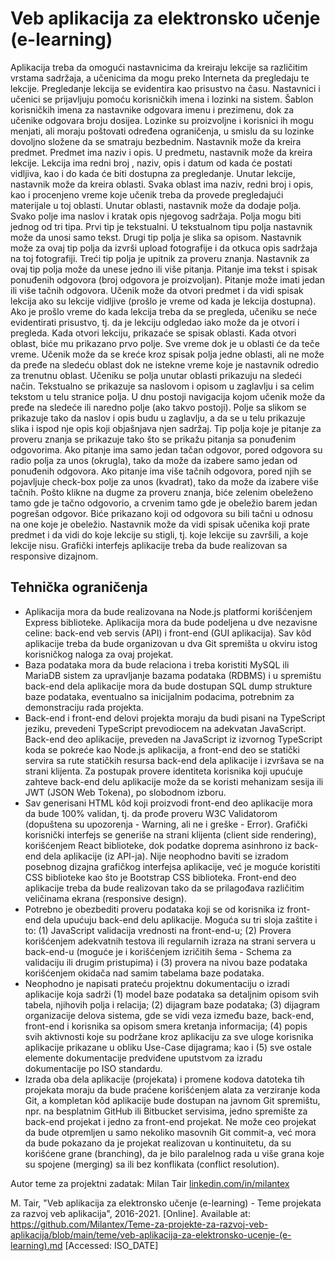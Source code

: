 # Veb aplikacija za elektronsko učenje (e-learning)

Aplikacija treba da omogući nastavnicima da kreiraju lekcije sa različitim vrstama sadržaja, a učenicima da mogu preko Interneta da pregledaju te lekcije. Pregledanje lekcija se evidentira kao prisustvo na času. Nastavnici i učenici se prijavljuju pomoću korisničkih imena i lozinki na sistem. Šablon korisničkih imena za nastavnike odgovara imenu i prezimenu, dok za učenike odgovara broju dosijea. Lozinke su proizvoljne i korisnici ih mogu menjati, ali moraju poštovati određena ograničenja, u smislu da su lozinke dovoljno složene da se smatraju bezbednim. Nastavnik može da kreira predmet. Predmet ima naziv i opis. U predmetu, nastavnik može da kreira lekcije. Lekcija ima redni broj , naziv, opis i datum od kada će postati vidljiva, kao i do kada će biti dostupna za pregledanje. Unutar lekcije, nastavnik može da kreira oblasti. Svaka oblast ima naziv, redni broj i opis, kao i procenjeno vreme koje učenik treba da provede pregledajući materijale u toj oblasti. Unutar oblasti, nastavnik može da dodaje polja. Svako polje ima naslov i kratak opis njegovog sadržaja. Polja mogu biti jednog od tri tipa. Prvi tip je tekstualni. U tekstualnom tipu polja nastavnik može da unosi samo tekst. Drugi tip polja je slika sa opisom. Nastavnik može za ovaj tip polja da izvrši upload fotografije i da otkuca opis sadržaja na toj fotografiji. Treći tip polja je upitnik za proveru znanja. Nastavnik za ovaj tip polja može da unese jedno ili više pitanja. Pitanje ima tekst i spisak ponuđenih odgovora (broj odgovora je proizvoljan). Pitanje može imati jedan ili više tačnih odgovora. Učenik može da otvori predmet i da vidi spisak lekcija ako su lekcije vidljive (prošlo je vreme od kada je lekcija dostupna). Ako je prošlo vreme do kada lekcija treba da se pregleda, učeniku se neće evidentirati prisustvo, tj. da je lekciju odgledao iako može da je otvori i pregleda. Kada otvori lekciju, prikazaće se spisak oblasti. Kada otvori oblast, biće mu prikazano prvo polje. Sve vreme dok je u oblasti će da teče vreme. Učenik može da se kreće kroz spisak polja jedne oblasti, ali ne može da pređe na sledeću oblast dok ne istekne vreme koje je nastavnik odredio za trenutnu oblast. Učeniku se polja unutar oblasti prikazuju na sledeći način. Tekstualno se prikazuje sa naslovom i opisom u zaglavlju i sa celim tekstom u telu stranice polja. U dnu postoji navigacija kojom učenik može da pređe na sledeće ili naredno polje (ako takvo postoji). Polje sa slikom se prikazuje tako da naslov i opis budu u zaglavlju, a da se u telu prikazuje slika i ispod nje opis koji objašnjava njen sadržaj. Tip polja koje je pitanje za proveru znanja se prikazuje tako što se prikažu pitanja sa ponuđenim odgovorima. Ako pitanje ima samo jedan tačan odgovor, pored odgovora su radio polja za unos (okrugla), tako da može da izabere samo jedan od ponuđenih odgovora. Ako pitanje ima više tačnih odgovora, pored njih se pojavljuje check-box polje za unos (kvadrat), tako da može da izabere više tačnih. Pošto klikne na dugme za proveru znanja, biće zelenim obeleženo tamo gde je tačno odgovorio, a crvenim tamo gde je obeležio barem jedan pogrešan odgovor. Biće prikazano koji od odgovora su bili tačni u odnosu na one koje je obeležio. Nastavnik može da vidi spisak učenika koji prate predmet i da vidi do koje lekcije su stigli, tj. koje lekcije su završili, a koje lekcije nisu. Grafički interfejs aplikacije treba da bude realizovan sa responsive dizajnom.

## Tehnička ograničenja

- Aplikacija mora da bude realizovana na Node.js platformi korišćenjem Express biblioteke. Aplikacija mora da bude podeljena u dve nezavisne celine: back-end veb servis (API) i front-end (GUI aplikacija). Sav kôd aplikacije treba da bude organizovan u dva Git spremišta u okviru istog korisničkog naloga za ovaj projekat.
- Baza podataka mora da bude relaciona i treba koristiti MySQL ili MariaDB sistem za upravljanje bazama podataka (RDBMS) i u spremištu back-end dela aplikacije mora da bude dostupan SQL dump strukture baze podataka, eventualno sa inicijalnim podacima, potrebnim za demonstraciju rada projekta.
- Back-end i front-end delovi projekta moraju da budi pisani na TypeScript jeziku, prevedeni TypeScript prevodiocem na adekvatan JavaScript. Back-end deo aplikacije, preveden na JavaScript iz izvornog TypeScript koda se pokreće kao Node.js aplikacija, a front-end deo se statički servira sa rute statičkih resursa back-end dela aplikacije i izvršava se na strani klijenta. Za postupak provere identiteta korisnika koji upućuje zahteve back-end delu aplikacije može da se koristi mehanizam sesija ili JWT (JSON Web Tokena), po slobodnom izboru.
- Sav generisani HTML kôd koji proizvodi front-end deo aplikacije mora da bude 100% validan, tj. da prođe proveru W3C Validatorom (dopuštena su upozorenja - Warning, ali ne i greške - Error). Grafički korisnički interfejs se generiše na strani klijenta (client side rendering), korišćenjem React biblioteke, dok podatke doprema asinhrono iz back-end dela aplikacije (iz API-ja). Nije neophodno baviti se izradom posebnog dizajna grafičkog interfejsa aplikacije, već je moguće koristiti CSS biblioteke kao što je Bootstrap CSS biblioteka. Front-end deo aplikacije treba da bude realizovan tako da se prilagođava različitim veličinama ekrana (responsive design).
- Potrebno je obezbediti proveru podataka koji se od korisnika iz front-end dela upućuju back-end delu aplikacije. Moguća su tri sloja zaštite i to: (1) JavaScript validacija vrednosti na front-end-u; (2) Provera korišćenjem adekvatnih testova ili regularnih izraza na strani servera u back-end-u (moguće je i korišćenjem izričitih šema - Schema za validaciju ili drugim pristupima) i (3) provera na nivou baze podataka korišćenjem okidača nad samim tabelama baze podataka.
- Neophodno je napisati prateću projektnu dokumentaciju o izradi aplikacije koja sadrži (1) model baze podataka sa detaljnim opisom svih tabela, njihovih polja i relacija; (2) dijagram baze podataka; (3) dijagram organizacije delova sistema, gde se vidi veza između baze, back-end, front-end i korisnika sa opisom smera kretanja informacija; (4) popis svih aktivnosti koje su podržane kroz aplikaciju za sve uloge korisnika aplikacije prikazane u obliku Use-Case dijagrama; kao i (5) sve ostale elemente dokumentacije predviđene uputstvom za izradu dokumentacije po ISO standardu.
- Izrada oba dela aplikacije (projekata) i promene kodova datoteka tih projekata moraju da bude praćene korišćenjem alata za verziranje koda Git, a kompletan kôd aplikacije bude dostupan na javnom Git spremištu, npr. na besplatnim GitHub ili Bitbucket servisima, jedno spremište za back-end projekat i jedno za front-end projekat. Ne može ceo projekat da bude otpremljen u samo nekoliko masovnih Git commit-a, već mora da bude pokazano da je projekat realizovan u kontinuitetu, da su korišćene grane (branching), da je bilo paralelnog rada u više grana koje su spojene (merging) sa ili bez konflikata (conflict resolution).

Autor teme za projektni zadatak: Milan Tair [linkedin.com/in/milantex](https://linkedin.com/in/milantex)

M. Tair, "Veb aplikacija za elektronsko učenje (e-learning) - Teme projekata za razvoj veb aplikacija", 2016-2021. [Online]. Available at: https://github.com/Milantex/Teme-za-projekte-za-razvoj-veb-aplikacija/blob/main/teme/veb-aplikacija-za-elektronsko-ucenje-(e-learning).md [Accessed: ISO_DATE]
